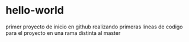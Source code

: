 # hello-world
primer proyecto de inicio en github
realizando primeras lineas de codigo para el proyecto en una rama distinta al master
